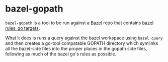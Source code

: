 # bazel-gopath
`bazel-gopath` is a tool to be run against a [Bazel](https://bazel.io) repo  that contains [bazel rules_go targets](https://github.com/bazelbuild/rules_go/).

What it does is runs a query against the bazel workspace using `bazel query` and then creates a go-tool compatable GOPATH directory which symlinks all the bazel-side files into the proper places in the gopath side files, following as much of the bazel go's rules as possible.